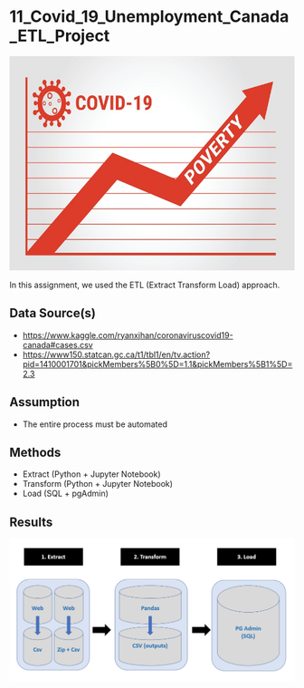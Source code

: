 # 11_Covid_19_Unemployment_Canada_ETL_Project

<p align="center">
  <img src="Economic-Influencers-23rd-April.jpg">
</p>

In this assignment, we used the ETL (Extract Transform Load) approach.

## Data Source(s)
* https://www.kaggle.com/ryanxjhan/coronaviruscovid19-canada#cases.csv
* https://www150.statcan.gc.ca/t1/tbl1/en/tv.action?pid=1410001701&pickMembers%5B0%5D=1.1&pickMembers%5B1%5D=2.3


## Assumption
* The entire process must be automated


## Methods
* Extract (Python + Jupyter Notebook)
* Transform (Python + Jupyter Notebook)
* Load (SQL + pgAdmin)

## Results
![GitHub Logo](System_Architecture.png)

